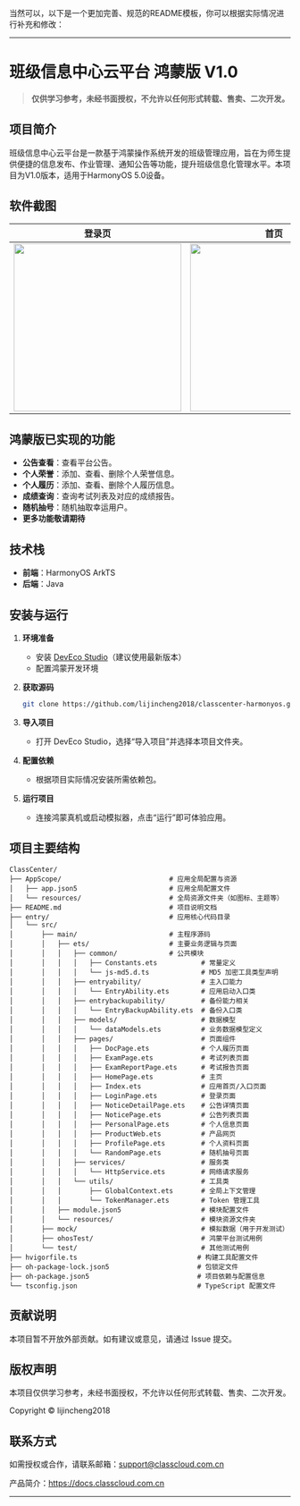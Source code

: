 当然可以，以下是一个更加完善、规范的README模板，你可以根据实际情况进行补充和修改：

---

# 班级信息中心云平台 鸿蒙版 V1.0

> **仅供学习参考，未经书面授权，不允许以任何形式转载、售卖、二次开发。**

## 项目简介

班级信息中心云平台是一款基于鸿蒙操作系统开发的班级管理应用，旨在为师生提供便捷的信息发布、作业管理、通知公告等功能，提升班级信息化管理水平。本项目为V1.0版本，适用于HarmonyOS 5.0设备。

## 软件截图

|                         登录页                          |                         首页                          |
|:----------------------------------------------------:|:---------------------------------------------------:|
| <img src="screenshots/loginPage.png"  width="300px"> | <img src="screenshots/mainPage.png"  width="300px"> | 



## 鸿蒙版已实现的功能

- **公告查看**：查看平台公告。
- **个人荣誉**：添加、查看、删除个人荣誉信息。
- **个人履历**：添加、查看、删除个人履历信息。
- **成绩查询**：查询考试列表及对应的成绩报告。
- **随机抽号**：随机抽取幸运用户。
- **更多功能敬请期待**

## 技术栈

- **前端**：HarmonyOS ArkTS
- **后端**：Java

## 安装与运行

1. **环境准备**
    - 安装 [DevEco Studio](https://developer.harmonyos.com/cn/develop/deveco-studio)（建议使用最新版本）
    - 配置鸿蒙开发环境

2. **获取源码**
   ```bash
   git clone https://github.com/lijincheng2018/classcenter-harmonyos.git
   ```

3. **导入项目**
    - 打开 DevEco Studio，选择“导入项目”并选择本项目文件夹。

4. **配置依赖**
    - 根据项目实际情况安装所需依赖包。

5. **运行项目**
    - 连接鸿蒙真机或启动模拟器，点击“运行”即可体验应用。

## 项目主要结构

```
ClassCenter/
├── AppScope/                           # 应用全局配置与资源
│   ├── app.json5                       # 应用全局配置文件
│   └── resources/                      # 全局资源文件夹（如图标、主题等）
├── README.md                           # 项目说明文档
├── entry/                              # 应用核心代码目录
│   └── src/
│       ├── main/                       # 主程序源码
│       │   ├── ets/                    # 主要业务逻辑与页面
│       │   │   ├── common/             # 公共模块
│       │   │   │   ├── Constants.ets           # 常量定义
│       │   │   │   └── js-md5.d.ts             # MD5 加密工具类型声明
│       │   │   ├── entryability/               # 主入口能力
│       │   │   │   └── EntryAbility.ets        # 应用启动入口类
│       │   │   ├── entrybackupability/         # 备份能力相关
│       │   │   │   └── EntryBackupAbility.ets  # 备份入口类
│       │   │   ├── models/                     # 数据模型
│       │   │   │   └── dataModels.ets          # 业务数据模型定义
│       │   │   ├── pages/                      # 页面组件
│       │   │   │   ├── DocPage.ets             # 个人履历页面
│       │   │   │   ├── ExamPage.ets            # 考试列表页面
│       │   │   │   ├── ExamReportPage.ets      # 考试报告页面
│       │   │   │   ├── HomePage.ets            # 主页
│       │   │   │   ├── Index.ets               # 应用首页/入口页面
│       │   │   │   ├── LoginPage.ets           # 登录页面
│       │   │   │   ├── NoticeDetailPage.ets    # 公告详情页面
│       │   │   │   ├── NoticePage.ets          # 公告列表页面
│       │   │   │   ├── PersonalPage.ets        # 个人信息页面
│       │   │   │   ├── ProductWeb.ets          # 产品网页
│       │   │   │   ├── ProfilePage.ets         # 个人资料页面
│       │   │   │   └── RandomPage.ets          # 随机抽号页面
│       │   │   ├── services/                   # 服务类
│       │   │   │   └── HttpService.ets         # 网络请求服务
│       │   │   └── utils/                      # 工具类
│       │   │       ├── GlobalContext.ets       # 全局上下文管理
│       │   │       └── TokenManager.ets        # Token 管理工具
│       │   ├── module.json5                    # 模块配置文件
│       │   └── resources/                      # 模块资源文件夹
│       ├── mock/                               # 模拟数据（用于开发测试）
│       ├── ohosTest/                           # 鸿蒙平台测试用例
│       └── test/                               # 其他测试用例
├── hvigorfile.ts                              # 构建工具配置文件
├── oh-package-lock.json5                      # 包锁定文件
├── oh-package.json5                           # 项目依赖与配置信息
└── tsconfig.json                              # TypeScript 配置文件
```

## 贡献说明

本项目暂不开放外部贡献。如有建议或意见，请通过 Issue 提交。

## 版权声明

本项目仅供学习参考，未经书面授权，不允许以任何形式转载、售卖、二次开发。

Copyright © lijincheng2018

## 联系方式

如需授权或合作，请联系邮箱：support@classcloud.com.cn

产品简介：https://docs.classcloud.com.cn

---

